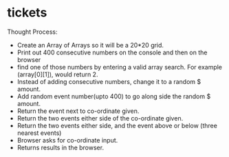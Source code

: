 # tickets

Thought Process:
- Create an Array of Arrays so it will be a 20*20 grid.
- Print out 400 consecutive numbers on the console and then on the browser
- find one of those numbers by entering a valid array search. For example (array[0][1]), would return 2.
- Instead of adding consecutive numbers, change it to a random $ amount.
- Add random event number(upto 400) to go along side the random $ amount.
- Return the event next to co-ordinate given.
- Return the two events either side of the co-ordinate given.
- Return the two events either side, and the event above or below (three nearest events)
- Browser asks for co-ordinate input.
- Returns results in the browser.
